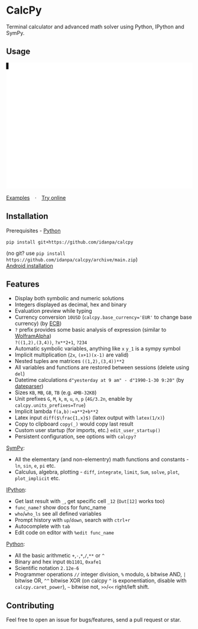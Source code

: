 # CalcPy

Terminal calculator and advanced math solver using Python, IPython and SymPy.

## Usage
<p align="center">
  <picture>
    <source media="(prefers-color-scheme: dark)" srcset="docs/demo/demo_dark.svg">
    <source media="(prefers-color-scheme: light)" srcset="docs/demo/demo_light.svg">
    <img alt="demo" width="640" height="340" src="docs/demo/demo_light.svg">
  </picture>
</p>

[Examples](docs/examples.md)&emsp;·&emsp;[Try online](https://replit.com/@idanp/CalcPy)

## Installation 
Prerequisites - [Python](https://www.python.org/downloads/)
```
pip install git+https://github.com/idanpa/calcpy
```
(no git? use `pip install https://github.com/idanpa/calcpy/archive/main.zip`)  
[Android installation](docs/android.md)  

## Features
* Display both symbolic and numeric solutions
* Integers displayed as decimal, hex and binary
* Evaluation preview while typing
* Currency conversion `10USD` (`calcpy.base_currency='EUR'` to change base currency) (by [ECB](https://www.ecb.europa.eu/))
* `?` prefix provides some basic analysis of expression (similar to [WolframAlpha](https://www.wolframalpha.com/))  
`?((1,2),(3,4))`, `?x**2+1`, `?234`
* Automatic symbolic variables, anything like `x` `y_1` is a sympy symbol
* Implicit multiplication (`2x`, `(x+1)(x-1)` are valid)
* Nested tuples are matrices `((1,2),(3,4))**2`        
* All variables and functions are restored between sessions (delete using `del`)
* Datetime calculations `d"yesterday at 9 am" - d"1990-1-30 9:20"` (by [dateparser](https://github.com/scrapinghub/dateparser))
* Sizes `KB`, `MB`, `GB`, `TB` (e.g. `4MB-32KB`)
* Unit prefixes `G`, `M`, `k`, `m`, `u`, `n`, `p` (`4G/3.2n`, enable by `calcpy.units_prefixes=True`)
* Implicit lambda `f(a,b):=a**2+b**2`
* Latex input `diff($\frac{1,x}$)` (latex output with `latex(1/x)`)
* Copy to clipboard `copy(_)` would copy last result
* Custom user startup (for imports, etc.) `edit_user_startup()`
* Persistent configuration, see options with `calcpy?`

[SymPy](https://www.sympy.org):
* All the elementary (and non-elementry) math functions and constants - `ln`, `sin`, `e`, `pi` etc. 
* Calculus, algebra, plotting - `diff`, `integrate`, `limit`, `Sum`, `solve`, `plot`, `plot_implicit` etc.

[IPython](https://ipython.org):
* Get last result with `_`, get specific cell `_12` (`Out[12]` works too) 
* `func_name?` show docs for func_name
* `who`/`who_ls` see all defined variables
* Prompt history with `up`/`down`, search with `ctrl+r`
* Autocomplete with `tab`
* Edit code on editor with `%edit func_name`

[Python](https://www.python.org/):
* All the basic arithmetic `+`,`-`,`*`,`/`,`**` or `^`
* Binary and hex input `0b1101`, `0xafe1`
* Scientific notation `2.12e-6`
* Programmer operations `//` integer division, `%` modulo, `&` bitwise AND, `|` bitwise OR, `^^` bitwise XOR (on calcpy `^` is exponentiation, disable with `calcpy.caret_power`), `~` bitwise not, `>>`/`<<` right/left shift. 

## Contributing
Feel free to open an issue for bugs/features,  send a pull request  or star.
